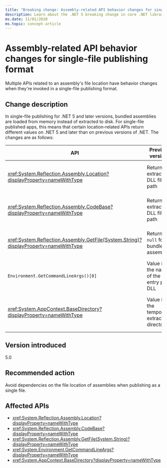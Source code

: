 ```yaml
---
title: "Breaking change: Assembly-related API behavior changes for single-file publishing format"
description: Learn about the .NET 5 breaking change in core .NET libraries where multiple APIs related to an assembly's file location have behavior changes when they're invoked in a single-file publishing format.
ms.date: 11/01/2020
ms.topic: concept-article
---
```

# Assembly-related API behavior changes for single-file publishing format

Multiple APIs related to an assembly's file location have behavior changes when they're invoked in a single-file publishing format.

## Change description

In single-file publishing for .NET 5 and later versions, bundled assemblies are loaded from memory instead of extracted to disk. For single-file published apps, this means that certain location-related APIs return different values on .NET 5 and later than on previous versions of .NET. The changes are as follows:

| API | Previous versions | .NET 5 and later |
| - | - | - |
| <xref:System.Reflection.Assembly.Location?displayProperty=nameWithType> | Returns extracted DLL file path | Returns empty string for bundled assemblies |
| <xref:System.Reflection.Assembly.CodeBase?displayProperty=nameWithType> | Returns extracted DLL file path | Throws exception for bundled assemblies |
| <xref:System.Reflection.Assembly.GetFile(System.String)?displayProperty=nameWithType> | Returns `null` for bundled assemblies | Throws exception for bundled assemblies |
| `Environment.GetCommandLineArgs()[0]` | Value is the name of the entry point DLL | Value is the name of the host executable |
| <xref:System.AppContext.BaseDirectory?displayProperty=nameWithType> | Value is the temporary extraction directory | Value is the containing directory of the host executable |

## Version introduced

5.0

## Recommended action

Avoid dependencies on the file location of assemblies when publishing as a single file.

## Affected APIs

- <xref:System.Reflection.Assembly.Location?displayProperty=nameWithType>
- <xref:System.Reflection.Assembly.CodeBase?displayProperty=nameWithType>
- <xref:System.Reflection.Assembly.GetFile(System.String)?displayProperty=nameWithType>
- <xref:System.Environment.GetCommandLineArgs?displayProperty=nameWithType>
- <xref:System.AppContext.BaseDirectory?displayProperty=nameWithType>

<!--

### Category

Core .NET libraries

### Affected APIs

- `P:System.Reflection.Assembly.Location`
- `P:System.Reflection.Assembly.CodeBase`
- `M:System.Reflection.Assembly.GetFile(System.String)`
- `M:System.Environment.GetCommandLineArgs`
- `P:System.AppContext.BaseDirectory`

-->
